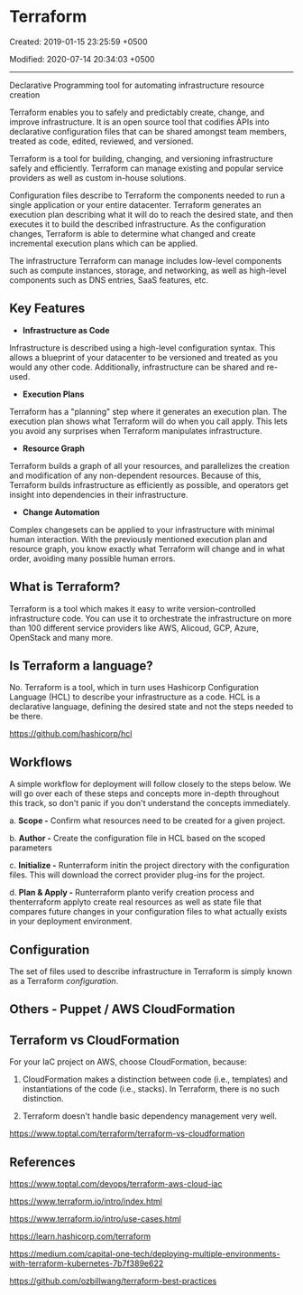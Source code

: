 # Terraform

Created: 2019-01-15 23:25:59 +0500

Modified: 2020-07-14 20:34:03 +0500

---

Declarative Programming tool for automating infrastructure resource creation

Terraform enables you to safely and predictably create, change, and improve infrastructure. It is an open source tool that codifies APIs into declarative configuration files that can be shared amongst team members, treated as code, edited, reviewed, and versioned.

Terraform is a tool for building, changing, and versioning infrastructure safely and efficiently. Terraform can manage existing and popular service providers as well as custom in-house solutions.

Configuration files describe to Terraform the components needed to run a single application or your entire datacenter. Terraform generates an execution plan describing what it will do to reach the desired state, and then executes it to build the described infrastructure. As the configuration changes, Terraform is able to determine what changed and create incremental execution plans which can be applied.

The infrastructure Terraform can manage includes low-level components such as compute instances, storage, and networking, as well as high-level components such as DNS entries, SaaS features, etc.

## Key Features

- **Infrastructure as Code**

Infrastructure is described using a high-level configuration syntax. This allows a blueprint of your datacenter to be versioned and treated as you would any other code. Additionally, infrastructure can be shared and re-used.

- **Execution Plans**

Terraform has a "planning" step where it generates an execution plan. The execution plan shows what Terraform will do when you call apply. This lets you avoid any surprises when Terraform manipulates infrastructure.

- **Resource Graph**

Terraform builds a graph of all your resources, and parallelizes the creation and modification of any non-dependent resources. Because of this, Terraform builds infrastructure as efficiently as possible, and operators get insight into dependencies in their infrastructure.

- **Change Automation**

Complex changesets can be applied to your infrastructure with minimal human interaction. With the previously mentioned execution plan and resource graph, you know exactly what Terraform will change and in what order, avoiding many possible human errors.

## What is Terraform?

Terraform is a tool which makes it easy to write version-controlled infrastructure code. You can use it to orchestrate the infrastructure on more than 100 different service providers like AWS, Alicoud, GCP, Azure, OpenStack and many more.

## Is Terraform a language?

No. Terraform is a tool, which in turn uses Hashicorp Configuration Language (HCL) to describe your infrastructure as a code. HCL is a declarative language, defining the desired state and not the steps needed to be there.

<https://github.com/hashicorp/hcl>

## Workflows

A simple workflow for deployment will follow closely to the steps below. We will go over each of these steps and concepts more in-depth throughout this track, so don't panic if you don't understand the concepts immediately.

a.  **Scope -** Confirm what resources need to be created for a given project.

b.  **Author -** Create the configuration file in HCL based on the scoped parameters

c.  **Initialize -** Runterraform initin the project directory with the configuration files. This will download the correct provider plug-ins for the project.

d.  **Plan & Apply -** Runterraform planto verify creation process and thenterraform applyto create real resources as well as state file that compares future changes in your configuration files to what actually exists in your deployment environment.

## Configuration

The set of files used to describe infrastructure in Terraform is simply known as a Terraform *configuration*.

## Others - Puppet / AWS CloudFormation

## Terraform vs CloudFormation

For your IaC project on AWS, choose CloudFormation, because:

1. CloudFormation makes a distinction between code (i.e., templates) and instantiations of the code (i.e., stacks). In Terraform, there is no such distinction.

2. Terraform doesn't handle basic dependency management very well.

<https://www.toptal.com/terraform/terraform-vs-cloudformation>

## References

<https://www.toptal.com/devops/terraform-aws-cloud-iac>

<https://www.terraform.io/intro/index.html>

<https://www.terraform.io/intro/use-cases.html>

<https://learn.hashicorp.com/terraform>

<https://medium.com/capital-one-tech/deploying-multiple-environments-with-terraform-kubernetes-7b7f389e622>

<https://github.com/ozbillwang/terraform-best-practices>
